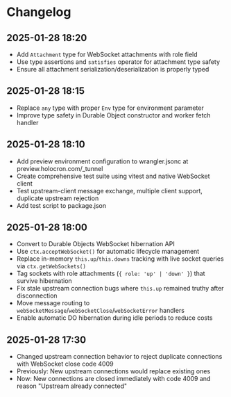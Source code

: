 # Changelog

## 2025-01-28 18:20

- Add `Attachment` type for WebSocket attachments with role field
- Use type assertions and `satisfies` operator for attachment type safety
- Ensure all attachment serialization/deserialization is properly typed

## 2025-01-28 18:15

- Replace `any` type with proper `Env` type for environment parameter
- Improve type safety in Durable Object constructor and worker fetch handler

## 2025-01-28 18:10

- Add preview environment configuration to wrangler.jsonc at preview.holocron.com/_tunnel
- Create comprehensive test suite using vitest and native WebSocket client
- Test upstream-client message exchange, multiple client support, duplicate upstream rejection
- Add test script to package.json

## 2025-01-28 18:00

- Convert to Durable Objects WebSocket hibernation API
- Use `ctx.acceptWebSocket()` for automatic lifecycle management
- Replace in-memory `this.up`/`this.downs` tracking with live socket queries via `ctx.getWebSockets()`
- Tag sockets with role attachments (`{ role: 'up' | 'down' }`) that survive hibernation
- Fix stale upstream connection bugs where `this.up` remained truthy after disconnection
- Move message routing to `webSocketMessage`/`webSocketClose`/`webSocketError` handlers
- Enable automatic DO hibernation during idle periods to reduce costs

## 2025-01-28 17:30

- Changed upstream connection behavior to reject duplicate connections with WebSocket close code 4009
- Previously: New upstream connections would replace existing ones
- Now: New connections are closed immediately with code 4009 and reason "Upstream already connected"